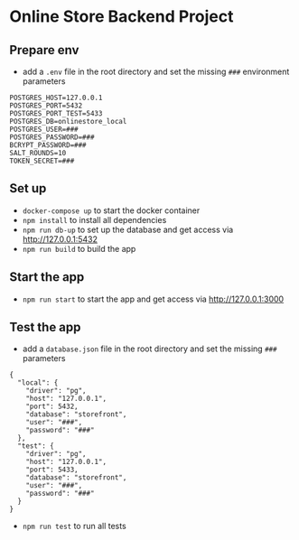 # Online Store Backend Project

## Prepare env
- add a `.env` file in the root directory and set the missing `###` environment parameters
```
POSTGRES_HOST=127.0.0.1
POSTGRES_PORT=5432
POSTGRES_PORT_TEST=5433
POSTGRES_DB=onlinestore_local
POSTGRES_USER=###
POSTGRES_PASSWORD=###
BCRYPT_PASSWORD=###
SALT_ROUNDS=10
TOKEN_SECRET=###
```

## Set up

- `docker-compose up` to start the docker container
- `npm install` to install all dependencies
- `npm run db-up` to set up the database and get access via http://127.0.0.1:5432
- `npm run build` to build the app

## Start the app
- `npm run start` to start the app and get access via http://127.0.0.1:3000


## Test the app
- add a `database.json` file in the root directory and set the missing `###` parameters
```
{
  "local": {
    "driver": "pg",
    "host": "127.0.0.1",
    "port": 5432,
    "database": "storefront",
    "user": "###",
    "password": "###"
  },
  "test": {
    "driver": "pg",
    "host": "127.0.0.1",
    "port": 5433,
    "database": "storefront",
    "user": "###",
    "password": "###"
  }
}
```
- `npm run test` to run all tests
